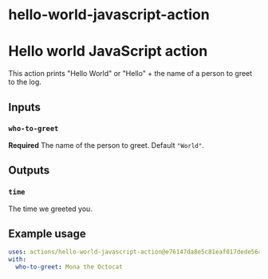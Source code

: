 # hello-world-javascript-action

# Hello world JavaScript action

This action prints "Hello World" or "Hello" + the name of a person to greet to the log.

## Inputs

### `who-to-greet`

**Required** The name of the person to greet. Default `"World"`.

## Outputs

### `time`

The time we greeted you.

## Example usage

```yaml
uses: actions/hello-world-javascript-action@e76147da8e5c81eaf017dede5645551d4b94427b
with:
  who-to-greet: Mona the Octocat
```
